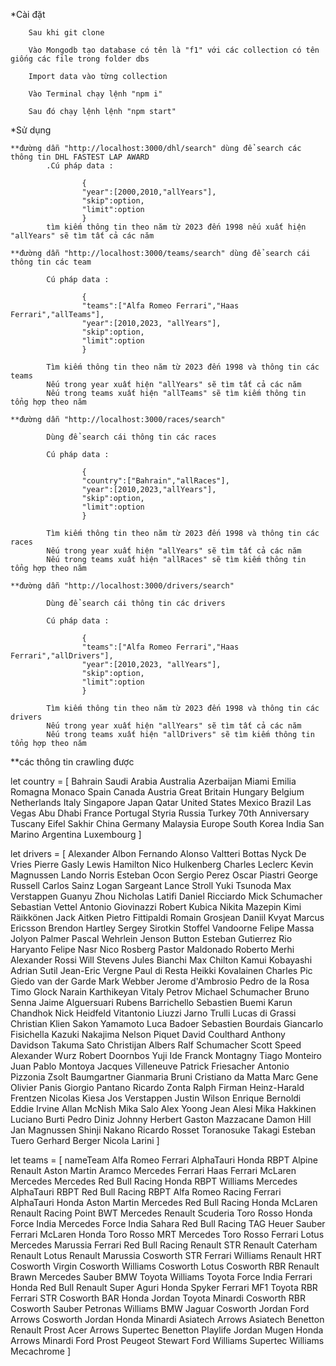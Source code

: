 *Cài đặt

        Sau khi git clone

        Vào Mongodb tạo database có tên là "f1" với các collection có tên giống các file trong folder dbs

        Import data vào từng collection

        Vào Terminal chạy lệnh "npm i"

        Sau đó chạy lệnh lệnh "npm start"

*Sử dụng     

    **đường dẫn "http://localhost:3000/dhl/search" dùng để search các thông tin DHL FASTEST LAP AWARD
            .Cú pháp data : 

                    {
                    "year":[2000,2010,"allYears"],
                    "skip":option,
                    "limit":option
                    }
            tìm kiếm thông tin theo năm từ 2023 đến 1998 nếu xuất hiện "allYears" sẽ tìm tất cả các năm

    **đường dẫn "http://localhost:3000/teams/search" dùng để search cái thông tin các team

            Cú pháp data : 

                    {
                    "teams":["Alfa Romeo Ferrari","Haas Ferrari","allTeams"],
                    "year":[2010,2023, "allYears"],
                    "skip":option,
                    "limit":option
                    }

            Tìm kiếm thông tin theo năm từ 2023 đến 1998 và thông tin các teams
            Nếu trong year xuất hiện "allYears" sẽ tìm tất cả các năm
            Nếu trong teams xuất hiện "allTeams" sẽ tìm kiếm thông tin tổng hợp theo năm 

    **đường dẫn "http://localhost:3000/races/search"
    
            Dùng để search cái thông tin các races

            Cú pháp data : 

                    {
                    "country":["Bahrain","allRaces"],
                    "year":[2010,2023,"allYears"],
                    "skip":option,
                    "limit":option
                    }

            Tìm kiếm thông tin theo năm từ 2023 đến 1998 và thông tin các races 
            Nếu trong year xuất hiện "allYears" sẽ tìm tất cả các năm
            Nếu trong teams xuất hiện "allRaces" sẽ tìm kiếm thông tin tổng hợp theo năm 

    **đường dẫn "http://localhost:3000/drivers/search"
    
            Dùng để search cái thông tin các drivers

            Cú pháp data : 

                    {
                    "teams":["Alfa Romeo Ferrari","Haas Ferrari","allDrivers"],
                    "year":[2010,2023, "allYears"],
                    "skip":option,
                    "limit":option
                    }

            Tìm kiếm thông tin theo năm từ 2023 đến 1998 và thông tin các drivers
            Nếu trong year xuất hiện "allYears" sẽ tìm tất cả các năm
            Nếu trong teams xuất hiện "allDrivers" sẽ tìm kiếm thông tin tổng hợp theo năm 

**các thông tin crawling được

let country =  [
    Bahrain
    Saudi Arabia
    Australia
    Azerbaijan
    Miami
    Emilia Romagna
    Monaco
    Spain
    Canada
    Austria
    Great Britain
    Hungary
    Belgium
    Netherlands
    Italy
    Singapore
    Japan
    Qatar
    United States
    Mexico
    Brazil
    Las Vegas
    Abu Dhabi
    France
    Portugal
    Styria
    Russia
    Turkey
    70th Anniversary
    Tuscany
    Eifel
    Sakhir
    China
    Germany
    Malaysia
    Europe
    South Korea
    India
    San Marino
    Argentina
    Luxembourg
]

let drivers = [
    Alexander Albon
    Fernando Alonso
    Valtteri Bottas
    Nyck De Vries
    Pierre Gasly
    Lewis Hamilton
    Nico Hulkenberg
    Charles Leclerc
    Kevin Magnussen
    Lando Norris
    Esteban Ocon
    Sergio Perez
    Oscar Piastri
    George Russell
    Carlos Sainz
    Logan Sargeant
    Lance Stroll
    Yuki Tsunoda
    Max Verstappen
    Guanyu Zhou
    Nicholas Latifi
    Daniel Ricciardo
    Mick Schumacher
    Sebastian Vettel
    Antonio Giovinazzi
    Robert Kubica
    Nikita Mazepin
    Kimi Räikkönen
    Jack Aitken
    Pietro Fittipaldi
    Romain Grosjean
    Daniil Kvyat
    Marcus Ericsson
    Brendon Hartley
    Sergey Sirotkin
    Stoffel Vandoorne
    Felipe Massa
    Jolyon Palmer
    Pascal Wehrlein
    Jenson Button
    Esteban Gutierrez 
    Rio Haryanto
    Felipe Nasr
    Nico Rosberg
    Pastor Maldonado
    Roberto Merhi
    Alexander Rossi
    Will Stevens
    Jules Bianchi
    Max Chilton
    Kamui Kobayashi
    Adrian Sutil
    Jean-Eric Vergne
    Paul di Resta
    Heikki Kovalainen
    Charles Pic
    Giedo van der Garde
    Mark Webber
    Jerome d'Ambrosio
    Pedro de la Rosa
    Timo Glock
    Narain Karthikeyan
    Vitaly Petrov
    Michael Schumacher
    Bruno Senna
    Jaime Alguersuari
    Rubens Barrichello
    Sebastien Buemi
    Karun Chandhok
    Nick Heidfeld
    Vitantonio Liuzzi
    Jarno Trulli
    Lucas di Grassi
    Christian Klien
    Sakon Yamamoto
    Luca Badoer
    Sebastien Bourdais
    Giancarlo Fisichella
    Kazuki Nakajima
    Nelson Piquet
    David Coulthard
    Anthony Davidson
    Takuma Sato
    Christijan Albers
    Ralf Schumacher
    Scott Speed
    Alexander Wurz
    Robert Doornbos
    Yuji Ide
    Franck Montagny
    Tiago Monteiro
    Juan Pablo Montoya
    Jacques Villeneuve
    Patrick Friesacher 
    Antonio Pizzonia
    Zsolt Baumgartner
    Gianmaria Bruni
    Cristiano da Matta
    Marc Gene
    Olivier Panis
    Giorgio Pantano
    Ricardo Zonta
    Ralph Firman
    Heinz-Harald Frentzen
    Nicolas Kiesa
    Jos Verstappen
    Justin Wilson
    Enrique Bernoldi
    Eddie Irvine
    Allan McNish
    Mika Salo
    Alex Yoong
    Jean Alesi
    Mika Hakkinen
    Luciano Burti
    Pedro Diniz
    Johnny Herbert
    Gaston Mazzacane
    Damon Hill
    Jan Magnussen
    Shinji Nakano
    Ricardo Rosset
    Toranosuke Takagi
    Esteban Tuero
    Gerhard Berger
    Nicola Larini
]

let teams = [
    nameTeam
    Alfa Romeo Ferrari
    AlphaTauri Honda RBPT
    Alpine Renault
    Aston Martin Aramco Mercedes
    Ferrari
    Haas Ferrari
    McLaren Mercedes
    Mercedes
    Red Bull Racing Honda RBPT
    Williams Mercedes
    AlphaTauri RBPT
    Red Bull Racing RBPT
    Alfa Romeo Racing Ferrari
    AlphaTauri Honda
    Aston Martin Mercedes
    Red Bull Racing Honda
    McLaren Renault
    Racing Point BWT Mercedes
    Renault
    Scuderia Toro Rosso Honda
    Force India Mercedes
    Force India Sahara
    Red Bull Racing TAG Heuer
    Sauber Ferrari
    McLaren Honda
    Toro Rosso
    MRT Mercedes
    Toro Rosso Ferrari
    Lotus Mercedes
    Marussia Ferrari
    Red Bull Racing Renault
    STR Renault
    Caterham Renault
    Lotus Renault
    Marussia Cosworth
    STR Ferrari
    Williams Renault
    HRT Cosworth
    Virgin Cosworth
    Williams Cosworth
    Lotus Cosworth
    RBR Renault
    Brawn Mercedes
    Sauber BMW
    Toyota
    Williams Toyota
    Force India Ferrari
    Honda
    Red Bull Renault
    Super Aguri Honda
    Spyker Ferrari
    MF1 Toyota
    RBR Ferrari
    STR Cosworth
    BAR Honda
    Jordan Toyota
    Minardi Cosworth
    RBR Cosworth
    Sauber Petronas
    Williams BMW
    Jaguar Cosworth
    Jordan Ford
    Arrows Cosworth
    Jordan Honda
    Minardi Asiatech
    Arrows Asiatech
    Benetton Renault
    Prost Acer
    Arrows Supertec
    Benetton Playlife
    Jordan Mugen Honda
    Arrows
    Minardi Ford
    Prost Peugeot
    Stewart Ford
    Williams Supertec
    Williams Mecachrome
]
